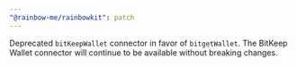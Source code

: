 ```yaml
---
"@rainbow-me/rainbowkit": patch
---
```


Deprecated `bitKeepWallet` connector in favor of `bitgetWallet`. The BitKeep Wallet connector will continue to be available without breaking changes.
